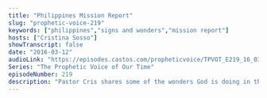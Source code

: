 ```yaml
---
title: "Philippines Mission Report"
slug: "prophetic-voice-219"
keywords: ["philippines","signs and wonders","mission report"]
hosts: ["Cristina Sosso"]
showTranscript: false
date: "2016-03-12"
audioLink: "https://episodes.castos.com/propheticvoice/TPVOT_E219_16_03_12-13_Philippines_Mission_Report.mp3"
Series: "The Prophetic Voice of Our Time"
episodeNumber: 219
description: "Pastor Cris shares some of the wonders God is doing in the Philippines, the same and greater that He will do for those who dare to love, believe, and obey Him."
---
```

